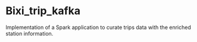 # Bixi_trip_kafka
Implementation of a Spark application to curate trips data with the enriched station information.
